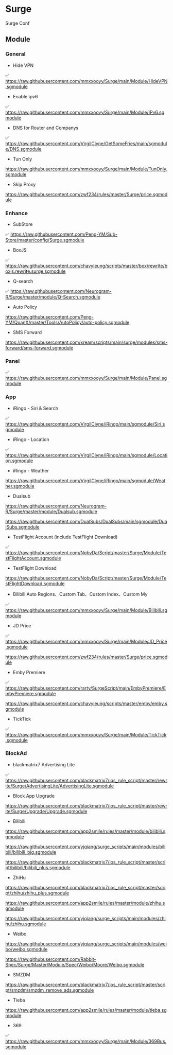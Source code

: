# Surge
Surge Conf

## Module
### General
 - Hide VPN
 
 ✅ https://raw.githubusercontent.com/mmxxooyy/Surge/main/Module/HideVPN.sgmodule
 
 - Enable ipv6
 
 ✅ https://raw.githubusercontent.com/mmxxooyy/Surge/main/Module/IPv6.sgmodule
 
 - DNS for Router and Companys
 
 ✅ https://raw.githubusercontent.com/VirgilClyne/GetSomeFries/main/sgmodule/DNS.sgmodule
 
 - Tun Only
 
 https://raw.githubusercontent.com/mmxxooyy/Surge/main/Module/TunOnly.sgmodule
 
 - Skip Proxy
 
 https://raw.githubusercontent.com/zwf234/rules/master/Surge/price.sgmodule
 
### Enhance
 - SubStore
 
 ✅ https://raw.githubusercontent.com/Peng-YM/Sub-Store/master/config/Surge.sgmodule
 
 - BoxJS

 ✅ https://raw.githubusercontent.com/chavyleung/scripts/master/box/rewrite/boxjs.rewrite.surge.sgmodule
 
 - Q-search
 
 ✅ https://raw.githubusercontent.com/Neurogram-R/Surge/master/module/Q-Search.sgmodule
 
 - Auto Policy
 
 https://raw.githubusercontent.com/Peng-YM/QuanX/master/Tools/AutoPolicy/auto-policy.sgmodule
 
 - SMS Forward
 
 https://raw.githubusercontent.com/xream/scripts/main/surge/modules/sms-forward/sms-forward.sgmodule
 
### Panel
 ✅ https://raw.githubusercontent.com/mmxxooyy/Surge/main/Module/Panel.sgmodule
 
### App
 - iRingo - Siri & Search
 
 ✅ https://raw.githubusercontent.com/VirgilClyne/iRingo/main/sgmodule/Siri.sgmodule
 
 - iRingo - Location
 
 ✅ https://raw.githubusercontent.com/VirgilClyne/iRingo/main/sgmodule/Location.sgmodule
 

 - iRingo - Weather
 
 https://raw.githubusercontent.com/VirgilClyne/iRingo/main/sgmodule/Weather.sgmodule
 
 - Dualsub
 
 https://raw.githubusercontent.com/Neurogram-R/Surge/master/module/Dualsub.sgmodule
 
 https://raw.githubusercontent.com/DualSubs/DualSubs/main/sgmodule/DualSubs.sgmodule

 - TestFlight Account (include TestFlight Download)
 
 ✅ https://raw.githubusercontent.com/NobyDa/Script/master/Surge/Module/TestFlightAccount.sgmodule
 
 - TestFlight Download
 
 https://raw.githubusercontent.com/NobyDa/Script/master/Surge/Module/TestFlightDownload.sgmodule
 
 - Bilibili Auto Regions、Custom Tab、Custom Index、Custom My
 
 ✅ https://raw.githubusercontent.com/mmxxooyy/Surge/main/Module/Bilibili.sgmodule
 
 - JD Price

 ✅ https://raw.githubusercontent.com/mmxxooyy/Surge/main/Module/JD_Price.sgmodule
 
 https://raw.githubusercontent.com/zwf234/rules/master/Surge/price.sgmodule
 
 - Emby Premiere
 
 ✅ https://raw.githubusercontent.com/rartv/SurgeScript/main/EmbyPremiere/EmbyPremiere.sgmodule
 
 https://raw.githubusercontent.com/chavyleung/scripts/master/emby/emby.sgmodule
 
 - TickTick
 
 ✅ https://raw.githubusercontent.com/mmxxooyy/Surge/main/Module/TickTick.sgmodule

### BlockAd
 - blackmatrix7 Advertising Lite
 
 ✅ https://raw.githubusercontent.com/blackmatrix7/ios_rule_script/master/rewrite/Surge/AdvertisingLite/AdvertisingLite.sgmodule
 
 - Block App Upgrade

 https://raw.githubusercontent.com/blackmatrix7/ios_rule_script/master/rewrite/Surge/Upgrade/Upgrade.sgmodule
 
 - Bilibili

 https://raw.githubusercontent.com/app2smile/rules/master/module/bilibili.sgmodule
 
 https://raw.githubusercontent.com/yjqiang/surge_scripts/main/modules/bilibili/bilibili_big.sgmodule
 
 https://raw.githubusercontent.com/blackmatrix7/ios_rule_script/master/script/bilibili/bilibili_plus.sgmodule
 
 - ZhiHu
 
 https://raw.githubusercontent.com/blackmatrix7/ios_rule_script/master/script/zhihu/zhihu_plus.sgmodule
 
 https://raw.githubusercontent.com/app2smile/rules/master/module/zhihu.sgmodule
 
 https://raw.githubusercontent.com/yjqiang/surge_scripts/main/modules/zhihu/zhihu.sgmodule
 
 - Weibo
 
 https://raw.githubusercontent.com/yjqiang/surge_scripts/main/modules/weibo/weibo.sgmodule
 
 https://raw.githubusercontent.com/Rabbit-Spec/Surge/Master/Module/Spec/Weibo/Moore/Weibo.sgmodule
 
 - SMZDM
 
 https://raw.githubusercontent.com/blackmatrix7/ios_rule_script/master/script/smzdm/smzdm_remove_ads.sgmodule
 
 - Tieba
 
 https://raw.githubusercontent.com/app2smile/rules/master/module/tieba.sgmodule
 
 - 369
 
 ✅ https://raw.githubusercontent.com/mmxxooyy/Surge/main/Module/369Bus.sgmodule
